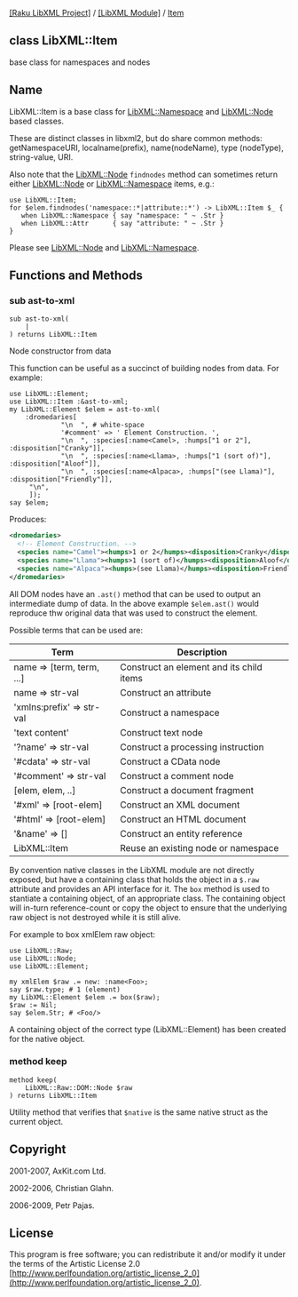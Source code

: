 [[Raku LibXML Project]](https://libxml-raku.github.io)
 / [[LibXML Module]](https://libxml-raku.github.io/LibXML-raku)
 / [Item](https://libxml-raku.github.io/LibXML-raku/Item)

class LibXML::Item
------------------

base class for namespaces and nodes

Name
----

LibXML::Item is a base class for [LibXML::Namespace](https://libxml-raku.github.io/LibXML-raku/Namespace) and [LibXML::Node](https://libxml-raku.github.io/LibXML-raku/Node) based classes.

These are distinct classes in libxml2, but do share common methods: getNamespaceURI, localname(prefix), name(nodeName), type (nodeType), string-value, URI.

Also note that the [LibXML::Node](https://libxml-raku.github.io/LibXML-raku/Node) `findnodes` method can sometimes return either [LibXML::Node](https://libxml-raku.github.io/LibXML-raku/Node) or [LibXML::Namespace](https://libxml-raku.github.io/LibXML-raku/Namespace) items, e.g.:

    use LibXML::Item;
    for $elem.findnodes('namespace::*|attribute::*') -> LibXML::Item $_ {
       when LibXML::Namespace { say "namespace: " ~ .Str }
       when LibXML::Attr      { say "attribute: " ~ .Str }
    }

Please see [LibXML::Node](https://libxml-raku.github.io/LibXML-raku/Node) and [LibXML::Namespace](https://libxml-raku.github.io/LibXML-raku/Namespace).

Functions and Methods
---------------------

### sub ast-to-xml

```perl6
sub ast-to-xml(
    |
) returns LibXML::Item
```

Node constructor from data

This function can be useful as a succinct of building nodes from data. For example:

    use LibXML::Element;
    use LibXML::Item :&ast-to-xml;
    my LibXML::Element $elem = ast-to-xml(
        :dromedaries[
                 "\n  ", # white-space
                 '#comment' => ' Element Construction. ',
                 "\n  ", :species[:name<Camel>, :humps["1 or 2"], :disposition["Cranky"]],
                 "\n  ", :species[:name<Llama>, :humps["1 (sort of)"], :disposition["Aloof"]],
                 "\n  ", :species[:name<Alpaca>, :humps["(see Llama)"], :disposition["Friendly"]],
         "\n",
         ]);
    say $elem;

Produces:

```xml
<dromedaries>
  <!-- Element Construction. -->
  <species name="Camel"><humps>1 or 2</humps><disposition>Cranky</disposition></species>
  <species name="Llama"><humps>1 (sort of)</humps><disposition>Aloof</disposition></species>
  <species name="Alpaca"><humps>(see Llama)</humps><disposition>Friendly</disposition></species>
</dromedaries>
```

All DOM nodes have an `.ast()` method that can be used to output an intermediate dump of data. In the above example `$elem.ast()` would reproduce thw original data that was used to construct the element.

Possible terms that can be used are:

<table class="pod-table">
<thead><tr>
<th>Term</th> <th>Description</th>
</tr></thead>
<tbody>
<tr> <td>name =&gt; [term, term, ...]</td> <td>Construct an element and its child items</td> </tr> <tr> <td>name =&gt; str-val</td> <td>Construct an attribute</td> </tr> <tr> <td>&#39;xmlns:prefix&#39; =&gt; str-val</td> <td>Construct a namespace</td> </tr> <tr> <td>&#39;text content&#39;</td> <td>Construct text node</td> </tr> <tr> <td>&#39;?name&#39; =&gt; str-val</td> <td>Construct a processing instruction</td> </tr> <tr> <td>&#39;#cdata&#39; =&gt; str-val</td> <td>Construct a CData node</td> </tr> <tr> <td>&#39;#comment&#39; =&gt; str-val</td> <td>Construct a comment node</td> </tr> <tr> <td>[elem, elem, ..]</td> <td>Construct a document fragment</td> </tr> <tr> <td>&#39;#xml&#39; =&gt; [root-elem]</td> <td>Construct an XML document</td> </tr> <tr> <td>&#39;#html&#39; =&gt; [root-elem]</td> <td>Construct an HTML document</td> </tr> <tr> <td>&#39;&amp;name&#39; =&gt; []</td> <td>Construct an entity reference</td> </tr> <tr> <td>LibXML::Item</td> <td>Reuse an existing node or namespace</td> </tr>
</tbody>
</table>

By convention native classes in the LibXML module are not directly exposed, but have a containing class that holds the object in a `$.raw` attribute and provides an API interface for it. The `box` method is used to stantiate a containing object, of an appropriate class. The containing object will in-turn reference-count or copy the object to ensure that the underlying raw object is not destroyed while it is still alive.

For example to box xmlElem raw object:

    use LibXML::Raw;
    use LibXML::Node;
    use LibXML::Element;

    my xmlElem $raw .= new: :name<Foo>;
    say $raw.type; # 1 (element)
    my LibXML::Element $elem .= box($raw);
    $raw := Nil;
    say $elem.Str; # <Foo/>

A containing object of the correct type (LibXML::Element) has been created for the native object.

### method keep

```perl6
method keep(
    LibXML::Raw::DOM::Node $raw
) returns LibXML::Item
```

Utility method that verifies that `$native` is the same native struct as the current object.

Copyright
---------

2001-2007, AxKit.com Ltd.

2002-2006, Christian Glahn.

2006-2009, Petr Pajas.

License
-------

This program is free software; you can redistribute it and/or modify it under the terms of the Artistic License 2.0 [http://www.perlfoundation.org/artistic_license_2_0](http://www.perlfoundation.org/artistic_license_2_0).

